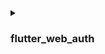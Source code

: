 <details>
  <summary>

### flutter_web_auth

</summary>

[flutter_web_auth](https://pub.dev/packages/flutter_web_auth) は Logto の flutter SDK の背後で使用されます。Logto の認可 (Authorization) ページを開くために、その webview ベースのインタラクションインターフェースに依存しています。

:::note
このプラグインは、iOS 12+ および macOS 10.15+ では ASWebAuthenticationSession、iOS 11 では SFAuthenticationSession、Android では Chrome Custom Tabs を使用し、Web では新しいウィンドウを開きます。
iOS 8+ でビルドできますが、現在サポートされているのは iOS 11 以上のみです。
:::

### Android でコールバック URL を登録する

Logto のサインインウェブページからコールバック URL をキャプチャするためには、サインイン redirectUri を AndroidManifest.xml に登録する必要があります。

```xml
<activity android:name="com.linusu.flutter_web_auth.CallbackActivity" android:exported="true">
    <intent-filter android:label="flutter_web_auth">
        <action android:name="android.intent.action.VIEW"/>
        <category android:name="android.intent.category.DEFAULT"/>
        <category android:name="android.intent.category.BROWSABLE"/>
        <data android:scheme="io.logto"/>
    </intent-filter>
</activity>
```

</details>
